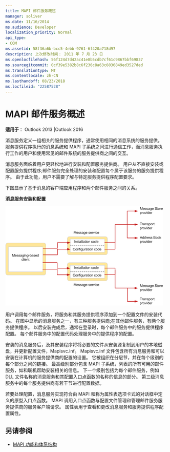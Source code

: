 ```yaml
---
title: MAPI 邮件服务概述
manager: soliver
ms.date: 11/16/2014
ms.audience: Developer
localization_priority: Normal
api_type:
- COM
ms.assetid: 58f36a6b-bcc5-4ebb-9761-6f420a718d97
description: 上次修改时间： 2011 年 7 月 23 日
ms.openlocfilehash: 56f124d7d42ac41e8b5cdb7cf61c9867bbf69837
ms.sourcegitcommit: 0cf39e5382b8c6f236c8a63c6036849ed3527ded
ms.translationtype: MT
ms.contentlocale: zh-CN
ms.lasthandoff: 08/23/2018
ms.locfileid: "22587528"
---
```

# <a name="mapi-message-service-overview"></a>MAPI 邮件服务概述
  
**适用于**： Outlook 2013 |Outlook 2016 
  
消息服务定义一组相关的服务提供程序，通常使用相同的消息系统的服务提供。 服务提供程序执行的消息系统和 MAPI 子系统之间进行通信工作，而消息服务执行工作的用户和使用常见的邮件系统的服务提供商之间的交互。  
  
消息服务面临着用户更轻松地进行安装和配置服务提供商。 用户从不直接安装或配置服务提供程序;邮件服务完全处理的安装和配置每个属于该服务的服务提供程序。 由于此功能，用户不需要了解与特定服务提供程序配置要求。 
  
下图显示了基于消息的客户端应用程序和两个邮件服务之间的关系。
  
**消息服务安装和配置**
  
![消息服务安装和配置](media/amapi_44.gif "消息服务安装和配置")
  
用户调用每个邮件服务，将服务和其服务提供程序添加到一个配置文件的安装代码。 在图中显示的消息服务之一，有三种服务提供商;在其他邮件服务，有两个服务提供程序。 以后安装完成后，通常在登录时，每个邮件服务中的服务提供程序配置。 每个邮件服务中的配置代码处理服务中的提供程序的配置。
  
安装的消息服务后，及其安装程序将将必要的文件从安装源复制到用户的本地磁盘，并更新配置文件，Mapisvc.inf。 Mapisvc.inf 文件包含所有消息服务和可以安装在计算机的服务提供商的配置的设置。 它被组织在分层节，并在每个级别的每个部分之间的链接。 最高级别部分包含 MAPI 子系统，列表的所有可用的邮件服务，如和联机帮助安装相关的信息。 下一个级别包括为每个邮件服务，例如 DLL 文件名称的消息服务和其配置入口点函数的名称的信息的部分。 第三级消息服务中的每个服务提供商有若干节进行配置数据。 
  
若要处理配置，消息服务实现符合由 MAPI 和称为属性表选项卡式的对话框中定义的原型入口点函数。 MAPI 调用入口点函数与配置文件管理和管理邮件服务服务提供商的服务客户端请求。 属性表用于查看和更改消息服务和服务提供程序配置属性。 
  
## <a name="see-also"></a>另请参阅

- [MAPI 功能和体系结构](mapi-features-and-architecture.md)

